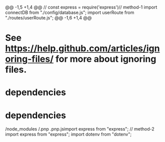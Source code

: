 @@ -1,5 +1,4 @@
// const express = require('express')// method-1
import connectDB from "./config/database.js";
import userRoute from "./routes/userRoute.js";
@@ -1,6 +1,4 @@
# See https://help.github.com/articles/ignoring-files/ for more about ignoring files.
# dependencies
 # dependencies
/node_modules
/.pnp
.pnp.jsimport express from "express"; // method-2
import express from "express";
import dotenv from "dotenv"; 
